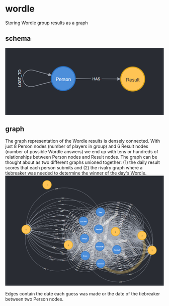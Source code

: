 # wordle
Storing Wordle group results as a graph

## schema
![image](schema.png)

## graph
The graph representation of the Wordle results is densely connected. With just 8 Person nodes (number of players in group) and 6 Result nodes (number of possible Wordle answers) we end up with tens or hundreds of relationships between Person nodes and Result nodes. The graph can be thought about as two different graphs unioned together: (1) the daily result scores that each person submits and (2) the rivalry graph where a tiebreaker was needed to determine the winner of the day's Wordle.
![image](graph.png)

Edges contain the date each guess was made or the date of the tiebreaker between two Person nodes.